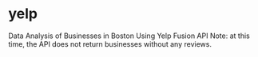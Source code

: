 # yelp
Data Analysis of Businesses in Boston Using Yelp Fusion API
Note: at this time, the API does not return businesses without any reviews.

